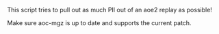 This script tries to pull out as much PII out of an aoe2 replay as possible!

Make sure aoc-mgz is up to date and supports the current patch.
